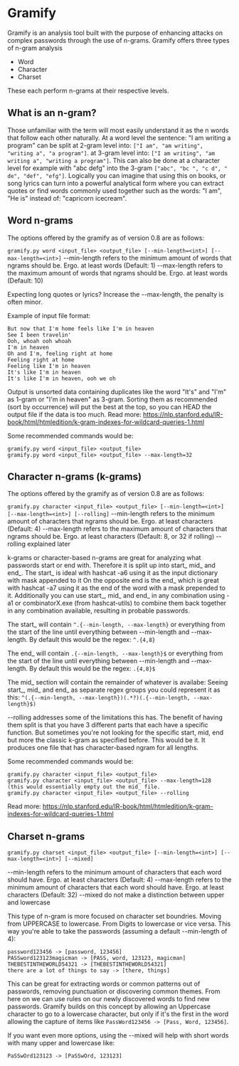 # Gramify

Gramify is an analysis tool built with the purpose of enhancing attacks on complex passwords through the use of n-grams.
Gramify offers three types of n-gram analysis
- Word
- Character
- Charset

These each perform n-grams at their respective levels.

## What is an n-gram?
Those unfamiliar with the term will most easily understand it as the n words that follow each other naturally. At a word level the sentence: "I am writing a program" can be split at 2-gram level into: `["I am", "am writing", "writing a", "a program"]`. at 3-gram level into: `["I am writing", "am writing a", "writing a program"]`. This can also be done at a character level for example with "abc defg" into the 3-gram `["abc", "bc ", "c d", " de", "def", "efg"]`. Logically you can imagine that using this on books, or song lyrics can turn into a powerful analytical form where you can extract quotes or find words commonly used together such as the words: "I am", "He is" instead of: "capricorn icecream".

## Word n-grams
The options offered by the gramify as of version 0.8 are as follows:

```gramify.py word <input_file> <output_file> [--min-length=<int>] [--max-length=<int>]```
--min-length refers to the minimum amount of words that ngrams should be. Ergo. at least <int> words (Default: 1)
--max-length refers to the maximum amount of words that ngrams should be. Ergo. at least <int> words (Default: 10)

Expecting long quotes or lyrics? Increase the --max-length, the penalty is often minor.

Example of input file format:
```
But now that I'm home feels like I'm in heaven
See I been travelin'
Ooh, whoah ooh whoah
I'm in heaven
Oh and I'm, feeling right at home
Feeling right at home
Feeling like I'm in heaven
It's like I'm in heaven
It's like I'm in heaven, ooh we oh
```

Output is unsorted data containing duplicates like the word "It's" and "I'm" as 1-gram or "I'm in heaven" as 3-gram.
Sorting them as recommended (sort by occurrence) will put the best at the top, so you can HEAD the output file if the data is too much.
Read more: https://nlp.stanford.edu/IR-book/html/htmledition/k-gram-indexes-for-wildcard-queries-1.html

Some recommended commands would be:
```
gramify.py word <input_file> <output_file> 
gramify.py word <input_file> <output_file> --max-length=32
```

## Character n-grams (k-grams)
The options offered by the gramify as of version 0.8 are as follows:

```gramify.py character <input_file> <output_file> [--min-length=<int>] [--max-length=<int>] [--rolling]```
--min-length refers to the minimum amount of characters that ngrams should be. Ergo. at least <int> characters (Default: 4)
--max-length refers to the maximum amount of characters that ngrams should be. Ergo. at least <int> characters (Default: 8, or 32 if rolling)
--rolling explained later

k-grams or character-based n-grams are great for analyzing what passwords start or end with. Therefore it is split up into start_ mid_ and end_.
The start_ is ideal with hashcat -a6 using it as the input dictionary with mask appended to it
On the opposite end is the end_ which is great with hashcat -a7 using it as the end of the word with a mask prepended to it.
Additionally you can use start_, mid_ and end_ in any combination using -a1 or combinatorX.exe (from hashcat-utils) to combine them back together in any combination available, resulting in probable passwords.

The start_ will contain `^.{--min-length, --max-length}` or everything from the start of the line until everything between --min-length and --max-length.
By default this would be the regex: `^.{4,8}`

The end_ will contain `.{--min-length, --max-length}$` or everything from the start of the line until everything between --min-length and --max-length.
By default this would be the regex: `.{4,8}$`

The mid_ section will contain the remainder of whatever is availabe: Seeing start_, mid_ and end_ as separate regex groups you could represent it as this: `^(.{--min-length, --max-length})(.*?)(.{--min-length, --max-length}$)`

--rolling addresses some of the limitations this has. The benefit of having them split is that you have 3 different parts that each have a specific function. But sometimes you're not looking for the specific start, mid, end but more the classic k-gram as specified before. This would be it. It produces one file that has character-based ngram for all lengths.


Some recommended commands would be:
```
gramify.py character <input_file> <output_file> 
gramify.py character <input_file> <output_file> --max-length=128           (this would essentially empty out the mid_ file.
gramify.py character <input_file> <output_file> --rolling
```
Read more: https://nlp.stanford.edu/IR-book/html/htmledition/k-gram-indexes-for-wildcard-queries-1.html

## Charset n-grams
`gramify.py charset <input_file> <output_file> [--min-length=<int>] [--max-length=<int>] [--mixed]`

--min-length refers to the minimum amount of characters that each word should have. Ergo. at least <int> characters (Default: 4)
--max-length refers to the minimum amount of characters that each word should have. Ergo. at least <int> characters (Default: 32)
--mixed do not make a distinction between upper and lowercase


This type of n-gram is more focused on character set boundries. Moving from UPPERCASE to lowercase. From Digits to lowercase or vice versa. This way you're able to take the passwords (assuming a default --min-length of 4):
```
password123456 -> [password, 123456]
PASSword123123magicman -> [PASS, word, 123123, magicman]
THEBESTINTHEWORLD54321 -> [THEBESTINTHEWORLD54321]
there are a lot of things to say -> [there, things]
```
This can be great for extracting words or common patterns out of passwords, removing punctuation or discovering common themes. From here on we can use rules on our newly discovered words to find new passwords. Gramify builds on this concept by allowing an Uppercase character to go to a lowercase character, but only if it's the first in the word allowing the capture of items like `PassWord123456 -> [Pass, Word, 123456]`.

If you want even more options, using the --mixed will help with short words with many upper and lowercase like:
```
PaSSwOrd123123 -> [PaSSwOrd, 123123]
```

